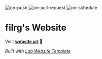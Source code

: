 
  ![on-push](../../actions/workflows/on-push.yaml/badge.svg)
  ![on-pull-request](../../actions/workflows/on-pull-request.yaml/badge.svg)
  ![on-schedule](../../actions/workflows/on-schedule.yaml/badge.svg)

  # filrg's Website

  Visit **[website url](#)** 🚀

  _Built with [Lab Website Template](https://greene-lab.gitbook.io/lab-website-template-docs)_

